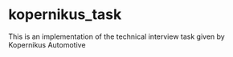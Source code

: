 # kopernikus_task
This is an implementation of the technical interview task given by Kopernikus Automotive
